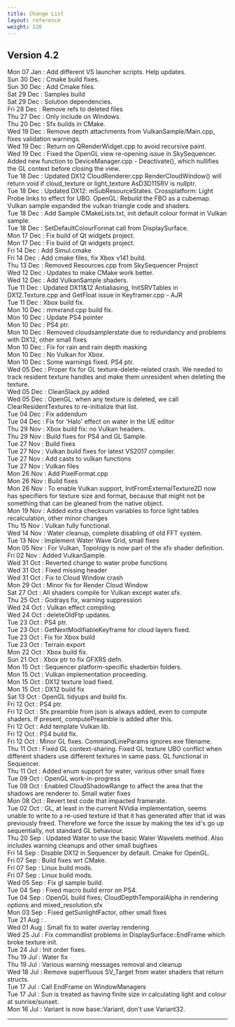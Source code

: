 ```yaml
---
title: Change List
layout: reference
weight: 120
---
```


Version 4.2
---
Mon 07 Jan : Add different VS launcher scripts. Help updates.  
Sun 30 Dec : Cmake build fixes.  
Sun 30 Dec : Add Cmake files.  
Sat 29 Dec : Samples build  
Sat 29 Dec : Solution dependencies.  
Fri 28 Dec : Remove refs to deleted files  
Thu 27 Dec : Only include <filesystem> on Windows.  
Thu 20 Dec : Sfx builds in CMake.  
Wed 19 Dec : Remove depth attachments from VulkanSample/Main.cpp, fixes validation warnings.  
Wed 19 Dec : Return on QRenderWidget.cpp to avoid recursive paint.  
Wed 19 Dec : Fixed the OpenGL view re-opening issue in SkySequencer. Added new function to DeviceManager.cpp - Deactivate(), which nullifies the GL context before closing the view.  
Tue 18 Dec : Updated DX12 CloudRenderer.cpp RenderCloudWindow() will return void if cloud_texture or light_texture AsD3D11SRV is nullptr.  
Tue 18 Dec : Updated DX12: mSubResourceStates.  Crossplatform: Light Probe links to effect for UBO. OpenGL: Rebuild the FBO as a cubemap. Vulkan sample expanded the vulkan triangle code and shaders.  
Tue 18 Dec : Add Sample CMakeLists.txt, init default colour format in Vulkan sample.  
Tue 18 Dec : SetDefaultColourFormat call from DisplaySurface.  
Mon 17 Dec : Fix build of Qt widgets project.  
Mon 17 Dec : Fix build of Qt widgets project.  
Fri 14 Dec : Add Simul.cmake  
Fri 14 Dec : Add cmake files, fix Xbox v141 build.  
Thu 13 Dec : Removed Resources.cpp from SkySequencer Project  
Wed 12 Dec : Updates to make CMake work better.  
Wed 12 Dec : Add VulkanSample shaders.  
Tue 11 Dec : Updated DX11&12 Antialiasing, InitSRVTables in DX12.Texture.cpp and GetFloat issue in Keyframer.cpp - AJR  
Tue 11 Dec : Xbox build fix.  
Mon 10 Dec : mmxrand.cpp build fix.  
Mon 10 Dec : Update PS4 pointer  
Mon 10 Dec : PS4 ptr.  
Mon 10 Dec : Removed cloudsamplerstate due to redundancy and problems with DX12, other small fixes  
Mon 10 Dec : Fix for rain and rain depth masking  
Mon 10 Dec : No Vulkan for Xbox.  
Mon 10 Dec : Some warnings fixed. PS4 ptr.  
Wed 05 Dec : Proper fix for GL texture-delete-related crash. We needed to track resident texture handles and make them unresident when deleting the texture.  
Wed 05 Dec : CleanSlack.py added  
Wed 05 Dec : OpenGL: when any texture is deleted, we call ClearResidentTextures to re-initialize that list.  
Tue 04 Dec : Fix addendum  
Tue 04 Dec : Fix for 'Halo' effect on water in the UE editor  
Thu 29 Nov : Xbox build fix: no Vulkan headers.  
Thu 29 Nov : Build fixes for PS4 and GL Sample.  
Tue 27 Nov : Build fixes  
Tue 27 Nov : Vulkan build fixes for latest VS2017 compiler.  
Tue 27 Nov : Add casts to vulkan functions  
Tue 27 Nov : Vulkan files  
Mon 26 Nov : Add PixelFormat.cpp  
Mon 26 Nov : Build fixes  
Mon 26 Nov : To enable Vulkan support, InitFromExternalTexture2D now has specifiers for texture size and format, because that might not be something that can be gleaned from the native object.  
Mon 19 Nov : Added extra checksum variables to force light tables recalculation, other minor changes  
Thu 15 Nov : Vulkan fully functional.  
Wed 14 Nov : Water cleanup, complete disabling of old FFT system.  
Tue 13 Nov : Implement Water Wave Grid, small fixes  
Mon 05 Nov : For Vulkan, Topology is now part of the sfx shader definition.  
Fri 02 Nov : Added VulkanSample.  
Wed 31 Oct : Reverted change to water probe functions  
Wed 31 Oct : Fixed missing header  
Wed 31 Oct : Fix to Cloud Window crash  
Mon 29 Oct : Minor fix for Render Cloud Window  
Sat 27 Oct : All shaders compile for Vulkan except water.sfx.  
Thu 25 Oct : Godrays fix, warning suppression  
Wed 24 Oct : Vulkan effect compiling.  
Wed 24 Oct : deleteOldFtp updates.  
Tue 23 Oct : PS4 ptr.  
Tue 23 Oct : GetNextModifiableKeyframe for cloud layers fixed.  
Tue 23 Oct : Fix for Xbox build  
Tue 23 Oct : Terrain export  
Mon 22 Oct : Xbox build fix.  
Sun 21 Oct : Xbox ptr to fix GFXRS defn.  
Mon 15 Oct : Sequencer platform-specific shaderbin folders.  
Mon 15 Oct : Vulkan implementation proceeding.  
Mon 15 Oct : DX12 texture load fixed.  
Mon 15 Oct : DX12 build fix  
Sat 13 Oct : OpenGL tidyups and build fix.  
Fri 12 Oct : PS4 ptr.  
Fri 12 Oct : Sfx preamble from json is always added, even to compute shaders. If present, computePreamble is added after this.  
Fri 12 Oct : Add template Vulkan lib.  
Fri 12 Oct : PS4 build fix.  
Fri 12 Oct : Minor GL fixes. CommandLineParams ignores exe filename.  
Thu 11 Oct : Fixed GL context-sharing. Fixed GL texture UBO conflict when different shaders use different textures in same pass. GL functional in Sequencer.  
Thu 11 Oct : Added enum support for water, various other small fixes  
Tue 09 Oct : OpenGL work-in-progress  
Tue 09 Oct : Enabled CloudShadowRange to affect the area that the shadows are renderer to. Small water fixes  
Mon 08 Oct : Revert test code that impacted framerate.  
Tue 02 Oct : GL, at least in the current NVidia implementation, seems unable to write to a re-used texture id that it has generated after that id was previously freed. Therefore we force the issue by making the tex id's go up sequentially, not standard GL behaviour.  
Thu 20 Sep : Updated Water to use the basic Water Wavelets method. Also includes warning cleanups and other small bugfixes  
Fri 14 Sep : Disable DX12 in Sequencer by default. Cmake for OpenGL.  
Fri 07 Sep : Build fixes wrt CMake.  
Fri 07 Sep : Linux build mods.  
Fri 07 Sep : Linux build mods.  
Wed 05 Sep : Fix gl sample build.  
Tue 04 Sep : Fixed macro build error on PS4.  
Tue 04 Sep : OpenGL build fixes; CloudDepthTemporalAlpha in rendering options and mixed_resolution.sfx  
Mon 03 Sep : Fixed getSunlightFactor, other small fixes  
Tue 21 Aug : .  
Wed 01 Aug : Small fix to water overlay rendering  
Wed 25 Jul : Fix commandlist problems in DisplaySurface::EndFrame which broke texture init.  
Tue 24 Jul : Init order fixes.  
Thu 19 Jul : Water fix  
Thu 19 Jul : Various warning messages removal and cleanup  
Wed 18 Jul : Remove superfluous SV_Target from water shaders that return structs.  
Tue 17 Jul : Call EndFrame on WindowManagers  
Tue 17 Jul : Sun is treated as having finite size in calculating light and colour at sunrise/sunset.  
Mon 16 Jul : Variant is now base::Variant, don't use Variant32.  

<hr>
